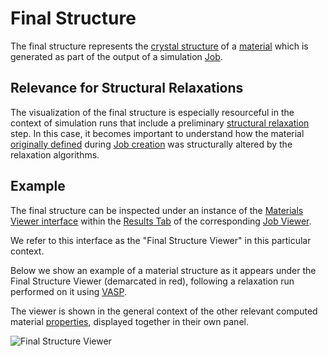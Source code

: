 # Final Structure

The final structure represents the [crystal structure](../../materials/classification/crystalline.md) of a [material](../../materials/overview.md) which is generated as part of the output of a simulation [Job](../../jobs/overview.md).

## Relevance for Structural Relaxations

The visualization of the final structure is especially resourceful in the context of simulation runs that include a preliminary [structural relaxation](../../workflows/addons/structural-relaxation.md) step. In this case, it becomes important to understand how the material [originally defined](../../jobs-designer/materials-tab.md) during [Job creation](../../jobs-designer/overview.md) was structurally altered by the relaxation algorithms.

## Example

The final structure can be inspected under an instance of the [Materials Viewer interface](../../materials/ui/viewer.md) within the [Results Tab](../../jobs/ui/results-tab.md) of the corresponding [Job Viewer](../../jobs/ui/viewer.md). 

We refer to this interface as the "Final Structure Viewer" in this particular context.

Below we show an example of a material structure as it appears under the Final Structure Viewer (demarcated in red), following a relaxation run performed on it using [VASP](../../software/modeling/vasp.md). 

The viewer is shown in the general context of the other relevant computed material [properties](../overview.md), displayed together in their own panel.

![Final Structure Viewer](/images/properties-directory/Properties/final-structure-viewer.png "Final Structure Viewer")
